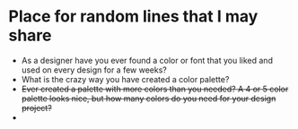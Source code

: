 # Place for random lines that I may share

- As a designer have you ever found a color or font that you liked and used on every design for a few weeks?
- What is the crazy way you have created a color palette?
- ~~Ever created a palette with more colors than you needed? A 4 or 5 color palette looks nice, but how many colors do you need for your design project?~~
- 